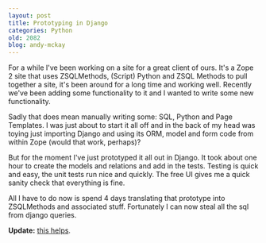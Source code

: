 ```yaml
---
layout: post
title: Prototyping in Django
categories: Python
old: 2082
blog: andy-mckay
---
```

<p>For a while I've been working on a site for a great client of ours. It's a Zope 2 site that uses ZSQLMethods, (Script) Python and ZSQL Methods to pull together a site, it's been around for a long time and working well. Recently we've been adding some functionality to it and I wanted to write some new functionality.</p>
<p>Sadly that does mean manually writing some: SQL, Python and Page Templates. I was just about to start it all off and in the back of my head was toying just importing Django and using its ORM, model and form code from within Zope (would that work, perhaps)?</p>
<p>But for the moment I've just prototyped it all out in Django. It took about one hour to create the models and relations and add in the tests. Testing is quick and easy, the unit tests run nice and quickly. The free UI gives me a quick sanity check that everything is fine.</p>
<p>All I have to do now is spend 4 days translating that prototype into ZSQLMethods and associated stuff. Fortunately I can now steal all the sql from django queries. </p>
<p><b>Update:</b> <a href="http://bitprophet.org/code/django_to_zope.py">this helps</a>.</p>